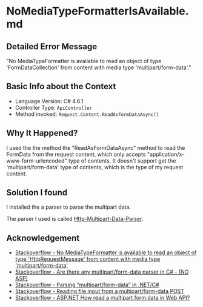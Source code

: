 # NoMediaTypeFormatterIsAvailable.md
## Detailed Error Message
"No MediaTypeFormatter is available to read an object of type 'FormDataCollection' from content with media type 'multipart/form-data'."

## Basic Info about the Context
- Language Version: C# 4.6.1
- Controller Type: `ApiController`
- Method invoked: `Request.Content.ReadAsFormDataAsync()`

## Why It Happened?
I used the the method the "ReadAsFormDataAsync" method to read the FormData from the request content, which only accepts "application/x-www-form-urlencoded" type of contents. It doesn't support get the 'multipart/form-data' type of contents, which is the type of my request content.

## Solution I found
I installed the a parser to parse the multipart data.

The parser I used is called [Http-Multipart-Data-Parser](https://github.com/Http-Multipart-Data-Parser/Http-Multipart-Data-Parser).

## Acknowledgement
- [Stackoverflow - No MediaTypeFormatter is available to read an object of type 'HttpRequestMessage' from content with media type 'multipart/form-data'](https://stackoverflow.com/questions/45949830/no-mediatypeformatter-is-available-to-read-an-object-of-type-httprequestmessage)
- [Stackoverflow - Are there any multipart/form-data parser in C# - (NO ASP)](https://stackoverflow.com/questions/3880530/are-there-any-multipart-form-data-parser-in-c-sharp-no-asp)
- [Stackoverflow - Parsing “multipart/form-data” in .NET/C#](https://stackoverflow.com/questions/1716868/parsing-multipart-form-data-in-net-c/1718859#1718859)
- [Stackoverflow - Reading file input from a multipart/form-data POST](https://stackoverflow.com/questions/7460088/reading-file-input-from-a-multipart-form-data-post)
- [Stackoverflow - ASP.NET How read a multipart form data in Web API?](https://stackoverflow.com/questions/40632028/asp-net-how-read-a-multipart-form-data-in-web-api?rq=1
)
